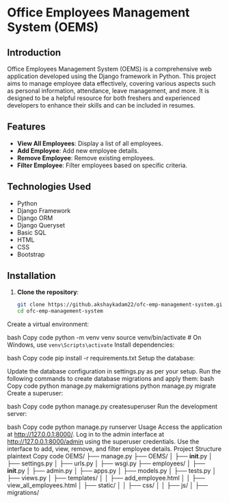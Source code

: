 # Office Employees Management System (OEMS)

## Introduction

Office Employees Management System (OEMS) is a comprehensive web application developed using the Django framework in Python. This project aims to manage employee data effectively, covering various aspects such as personal information, attendance, leave management, and more. It is designed to be a helpful resource for both freshers and experienced developers to enhance their skills and can be included in resumes.

## Features

- **View All Employees**: Display a list of all employees.
- **Add Employee**: Add new employee details.
- **Remove Employee**: Remove existing employees.
- **Filter Employee**: Filter employees based on specific criteria.

## Technologies Used

- Python
- Django Framework
- Django ORM
- Django Queryset
- Basic SQL
- HTML
- CSS
- Bootstrap

## Installation

1. **Clone the repository**:
   ```bash
   git clone https://github.akshaykadam22/ofc-emp-management-system.git
   cd ofc-emp-management-system
Create a virtual environment:

bash
Copy code
python -m venv venv
source venv/bin/activate  # On Windows, use `venv\Scripts\activate`
Install dependencies:

bash
Copy code
pip install -r requirements.txt
Setup the database:

Update the database configuration in settings.py as per your setup.
Run the following commands to create database migrations and apply them:
bash
Copy code
python manage.py makemigrations
python manage.py migrate
Create a superuser:

bash
Copy code
python manage.py createsuperuser
Run the development server:

bash
Copy code
python manage.py runserver
Usage
Access the application at http://127.0.0.1:8000/.
Log in to the admin interface at http://127.0.0.1:8000/admin using the superuser credentials.
Use the interface to add, view, remove, and filter employee details.
Project Structure
plaintext
Copy code
OEMS/
├── manage.py
├── OEMS/
│   ├── __init__.py
│   ├── settings.py
│   ├── urls.py
│   ├── wsgi.py
├── employees/
│   ├── __init__.py
│   ├── admin.py
│   ├── apps.py
│   ├── models.py
│   ├── tests.py
│   ├── views.py
│   ├── templates/
│   │   ├── add_employee.html
│   │   ├── view_all_employees.html
│   ├── static/
│   │   ├── css/
│   │   ├── js/
│   ├── migrations/

